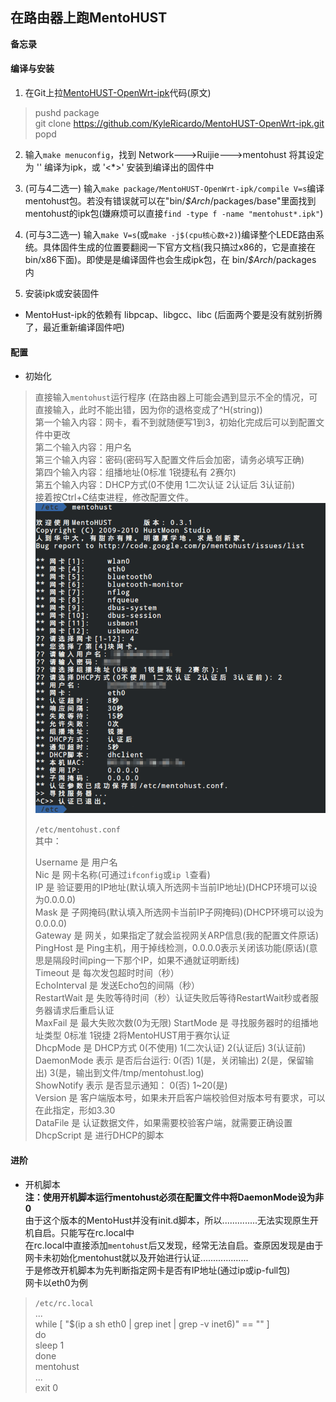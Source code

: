 ## 在路由器上跑MentoHUST
**备忘录**  
#### 编译与安装
1. 在Git上拉[MentoHUST-OpenWrt-ipk](https://github.com/KyleRicardo/MentoHUST-OpenWrt-ipk)代码(原文)  
> pushd package  
git clone https://github.com/KyleRicardo/MentoHUST-OpenWrt-ipk.git  
popd

2. 输入`make menuconfig`，找到 Network--->Ruijie--->mentohust 将其设定为 '<m>' 编译为ipk，或 '<\*>' 安装到编译出的固件中

3. (可与4二选一) 输入`make package/MentoHUST-OpenWrt-ipk/compile V=s`编译mentohust包。若没有错误就可以在"bin/_$Arch_/packages/base"里面找到mentohust的ipk包(嫌麻烦可以直接`find -type f -name "mentohust*.ipk"`)

4. (可与3二选一) 输入`make V=s`(或`make -j$(cpu核心数+2)`)编译整个LEDE路由系统。具体固件生成的位置要翻阅一下官方文档(我只搞过x86的，它是直接在bin/x86下面)。即使是是编译固件也会生成ipk包，在 bin/_$Arch_/packages 内

5. 安装ipk或安装固件


+ MentoHust-ipk的依赖有 libpcap、libgcc、libc (后面两个要是没有就别折腾了，最近重新编译固件吧)

#### 配置
+ 初始化
>直接输入`mentohust`运行程序 (在路由器上可能会遇到显示不全的情况，可直接输入，此时不能出错，因为你的退格变成了^H(string))  
第一个输入内容：网卡，看不到就随便写1到3，初始化完成后可以到配置文件中更改  
第二个输入内容：用户名  
第三个输入内容：密码(密码写入配置文件后会加密，请务必填写正确)  
第四个输入内容：组播地址(0标准 1锐捷私有 2赛尔)  
第五个输入内容：DHCP方式(0不使用 1二次认证 2认证后 3认证前)  
接着按Ctrl+C结束进程，修改配置文件。  
>  ![MentoHust-loading](https://raw.githubusercontent.com/BoringCat/MyLog/master/Picture/LEDE/Common_options/MentoHust-loading.png)
>  
>`/etc/mentohust.conf`  
>其中：  
>  
>Username 是 用户名  
Nic 是 网卡名称(可通过`ifconfig`或`ip l`查看)  
IP 是 验证要用的IP地址(默认填入所选网卡当前IP地址)(DHCP环境可以设为0.0.0.0)  
Mask 是 子网掩码(默认填入所选网卡当前IP子网掩码)(DHCP环境可以设为0.0.0.0)  
Gateway 是 网关，如果指定了就会监视网关ARP信息(我的配置文件原话)  
PingHost 是 Ping主机，用于掉线检测，0.0.0.0表示关闭该功能(原话)(意思是隔段时间ping一下那个IP，如果不通就证明断线)  
Timeout 是 每次发包超时时间（秒）  
EchoInterval 是 发送Echo包的间隔（秒）  
RestartWait 是 失败等待时间（秒）认证失败后等待RestartWait秒或者服务器请求后重启认证  
MaxFail 是 最大失败次数(0为无限)
StartMode 是 寻找服务器时的组播地址类型 0标准 1锐捷 2将MentoHUST用于赛尔认证  
DhcpMode 是 DHCP方式 0(不使用) 1(二次认证) 2(认证后) 3(认证前)  
DaemonMode 表示 是否后台运行: 0(否) 1(是，关闭输出) 2(是，保留输出) 3(是，输出到文件/tmp/mentohust.log)  
ShowNotify 表示 是否显示通知： 0(否) 1~20(是)  
Version 是 客户端版本号，如果未开启客户端校验但对版本号有要求，可以在此指定，形如3.30  
DataFile 是 认证数据文件，如果需要校验客户端，就需要正确设置  
DhcpScript 是 进行DHCP的脚本  

#### 进阶
+ 开机脚本  
**注：使用开机脚本运行mentohust必须在配置文件中将DaemonMode设为非0**  
由于这个版本的MentoHust并没有init.d脚本，所以..............无法实现原生开机自启。只能写在rc.local中  
在rc.local中直接添加`mentohust`后又发现，经常无法自启。查原因发现是由于网卡未初始化mentohust就以及开始进行认证...................  
于是修改开机脚本为先判断指定网卡是否有IP地址(通过ip或ip-full包)  
网卡以eth0为例
>`/etc/rc.local`  
>...  
>while [ "$(ip a sh eth0 | grep inet | grep -v inet6)" == "" ]  
do  
sleep 1  
done  
mentohust  
>...  
>exit 0
